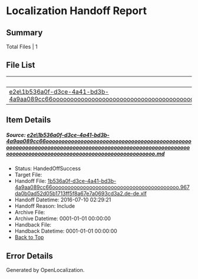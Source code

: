 # <a name='report-top'></a> Localization Handoff Report

## Summary
 Total Files | 1

## File List
 Source File | Status | Details 
 ----------- | ------ | ------- 
 [e2e\1b536a0f-d3ce-4a41-bd3b-4a9aa089cc66ooooooooooooooooooooooooooooooooooooooooooooooooooooooooooooooooooooooooooooooooooooooooooooooooooooooooooooooooooooooooooooooooooooooooooooooooooooooo.md](https://github.com/OpenLocalizationTestOrg/oltest/blob/9f0c890a218589be4e161576dccfba870793cc92/e2e/1b536a0f-d3ce-4a41-bd3b-4a9aa089cc66ooooooooooooooooooooooooooooooooooooooooooooooooooooooooooooooooooooooooooooooooooooooooooooooooooooooooooooooooooooooooooooooooooooooooooooooooooooooo.md) | HandedOffSuccess | [Details](#ef0bb5b037ed3e3ff434c31cdecfca9c644956b11)

## Item Details
##### <a name='ef0bb5b037ed3e3ff434c31cdecfca9c644956b11'></a> Source: [e2e\1b536a0f-d3ce-4a41-bd3b-4a9aa089cc66ooooooooooooooooooooooooooooooooooooooooooooooooooooooooooooooooooooooooooooooooooooooooooooooooooooooooooooooooooooooooooooooooooooooooooooooooooooooo.md](https://github.com/OpenLocalizationTestOrg/oltest/blob/9f0c890a218589be4e161576dccfba870793cc92/e2e/1b536a0f-d3ce-4a41-bd3b-4a9aa089cc66ooooooooooooooooooooooooooooooooooooooooooooooooooooooooooooooooooooooooooooooooooooooooooooooooooooooooooooooooooooooooooooooooooooooooooooooooooooooo.md)
* Status: HandedOffSuccess
* Target File: 
* Handoff File: [1b536a0f-d3ce-4a41-bd3b-4a9aa089cc66ooooooooooooooooooooooooooooooooooooooooo.967da0b0ad52d05b1713ff5f8a67e7a0693cd3a2.de-de.xlf](https://github.com/OpenLocalizationTestOrg/olhandoff-e2e/blob/c3c6c6bcf0d0402f51aa137a39b21763a516a0bd/ol-handoff/OpenLocalizationTestOrg/oltest-dede-fly/ci/ht/1b536a0f-d3ce-4a41-bd3b-4a9aa089cc66ooooooooooooooooooooooooooooooooooooooooo.967da0b0ad52d05b1713ff5f8a67e7a0693cd3a2.de-de.xlf)
* Handoff Datetime: 2016-07-10 02:29:21
* Handoff Reason: Include
* Archive File: 
* Archive Datetime: 0001-01-01 00:00:00
* Handback File: 
* Handback Datetime: 0001-01-01 00:00:00
* [Back to Top](#report-top)


## Error Details

Generated by OpenLocalization.
